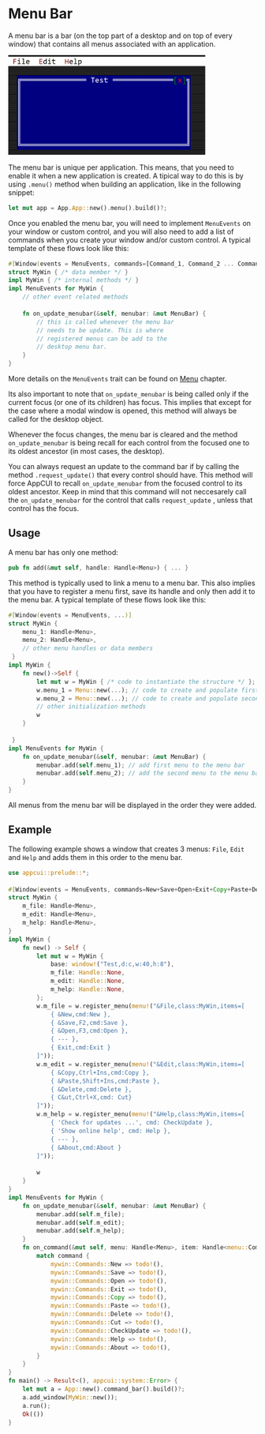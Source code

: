 # Menu Bar

A menu bar is a bar (on the top part of a desktop and on top of every window) that contains all menus associated with an application.

<img src="img/menu_bar.png" width=400/>

The menu bar is unique per application. This means, that you need to enable it when a new application is created. A tipical way to do this is by using `.menu()` method when building an application, like in the following snippet:

```rust
let mut app = App.App::new().menu().build()?;
```

Once you enabled the menu bar, you will need to implement `MenuEvents` on your window or custom control, and you will also need to add a list of commands when you create your window and/or custom control. A typical template of these flows look like this:

```rust
#[Window(events = MenuEvents, commands=[Command_1, Command_2 ... Command_n])]
struct MyWin { /* data member */ }
impl MyWin { /* internal methods */ }
impl MenuEvents for MyWin {
    // other event related methods

    fn on_update_menubar(&self, menubar: &mut MenuBar) {
        // this is called whenever the menu bar
        // needs to be update. This is where
        // registered menus can be add to the 
        // desktop menu bar.
    }
}
```

More details on the `MenuEvents` trait can be found on [Menu](menu.md) chapter.

Its also important to note that `on_update_menubar` is being called only if the current focus (or one of its children) has focus. This implies that except for the case where a modal window is opened, this method will always be called for the desktop object. 

Whenever the focus changes, the menu bar is cleared and the method `on_update_menubar` is being recall for each control from the focused one to its oldest ancestor (in most cases, the desktop).

You can always request an update to the command bar if by calling the method `.request_update()` that every control should have. This method will force AppCUI to recall `on_update_menubar` from the focused control to its oldest ancestor. Keep in mind that this command will not neccesarely call the `on_update_menubar` for the control that calls `request_update` , unless that control has the focus.

## Usage

A menu bar has only one method:
```rs
pub fn add(&mut self, handle: Handle<Menu>) { ... }
```

This method is typically used to link a menu to a menu bar. This also implies that you have to register a menu first, save its handle and only then add it to the menu bar. A typical template of these flows look like this:

```rust
#[Window(events = MenuEvents, ...)]
struct MyWin { 
    menu_1: Handle<Menu>,
    menu_2: Handle<Menu>,
    // other menu handles or data members
 }
impl MyWin { 
    fn new()->Self {
        let mut w = MyWin { /* code to instantiate the structure */ };
        w.menu_1 = Menu::new(...); // code to create and populate first menu
        w.menu_2 = Menu::new(...); // code to create and populate second menu
        // other initialization methods
        w
    }

 }
impl MenuEvents for MyWin {
    fn on_update_menubar(&self, menubar: &mut MenuBar) {
        menubar.add(self.menu_1); // add first menu to the menu bar
        menubar.add(self.menu_2); // add the second menu to the menu bar
    }
}
```
All menus from the menu bar will be displayed in the order they were added. 


## Example

The following example shows a window that creates 3 menus: `File`, `Edit` and `Help` and adds them in this order to the menu bar.

```rust
use appcui::prelude::*;

#[Window(events = MenuEvents, commands=New+Save+Open+Exit+Copy+Paste+Delete+Cut+CheckUpdate+Help+About)]
struct MyWin {
    m_file: Handle<Menu>,
    m_edit: Handle<Menu>,
    m_help: Handle<Menu>,
}
impl MyWin {
    fn new() -> Self {
        let mut w = MyWin {
            base: window!("Test,d:c,w:40,h:8"),
            m_file: Handle::None,
            m_edit: Handle::None,
            m_help: Handle::None,
        };
        w.m_file = w.register_menu(menu!("&File,class:MyWin,items=[
            { &New,cmd:New },
            { &Save,F2,cmd:Save },
            { &Open,F3,cmd:Open },
            { --- },
            { Exit,cmd:Exit }
        ]"));
        w.m_edit = w.register_menu(menu!("&Edit,class:MyWin,items=[
            { &Copy,Ctrl+Ins,cmd:Copy },
            { &Paste,Shift+Ins,cmd:Paste },
            { &Delete,cmd:Delete },
            { C&ut,Ctrl+X,cmd: Cut}
        ]"));
        w.m_help = w.register_menu(menu!("&Help,class:MyWin,items=[
            { 'Check for updates ...', cmd: CheckUpdate },
            { 'Show online help', cmd: Help },
            { --- },
            { &About,cmd:About }
        ]"));

        w
    }
}
impl MenuEvents for MyWin {
    fn on_update_menubar(&self, menubar: &mut MenuBar) {
        menubar.add(self.m_file);
        menubar.add(self.m_edit);
        menubar.add(self.m_help);
    }
    fn on_command(&mut self, menu: Handle<Menu>, item: Handle<menu::Command>, command: mywin::Commands) {
        match command {
            mywin::Commands::New => todo!(),
            mywin::Commands::Save => todo!(),
            mywin::Commands::Open => todo!(),
            mywin::Commands::Exit => todo!(),
            mywin::Commands::Copy => todo!(),
            mywin::Commands::Paste => todo!(),
            mywin::Commands::Delete => todo!(),
            mywin::Commands::Cut => todo!(),
            mywin::Commands::CheckUpdate => todo!(),
            mywin::Commands::Help => todo!(),
            mywin::Commands::About => todo!(),
        }
    }
}
fn main() -> Result<(), appcui::system::Error> {
    let mut a = App::new().command_bar().build()?;
    a.add_window(MyWin::new());
    a.run();
    Ok(())
}
```